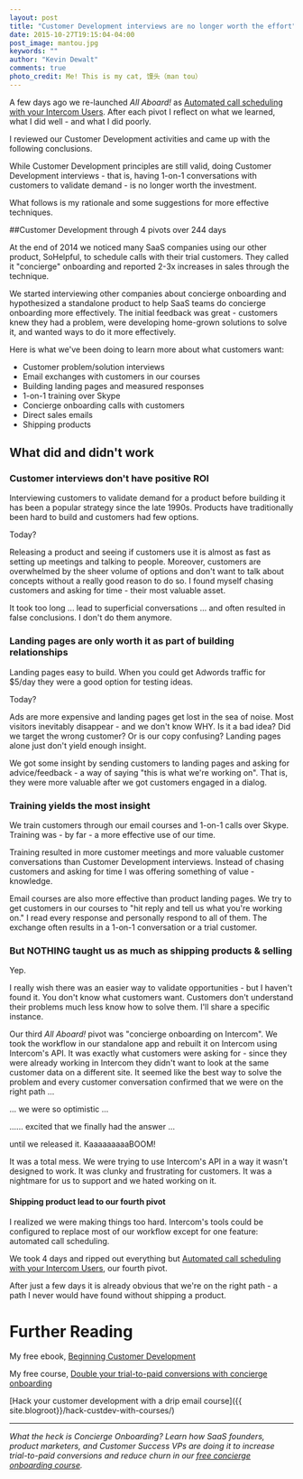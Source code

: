 ```yaml
---
layout: post
title: "Customer Development interviews are no longer worth the effort"
date: 2015-10-27T19:15:04-04:00
post_image: mantou.jpg
keywords: ""
author: "Kevin Dewalt"
comments: true
photo_credit: Me! This is my cat, 馒头（man tou）
---
```


A few days ago we re-launched <em>All Aboard!</em> as [Automated call scheduling with your Intercom Users](http://try.allaboard.io/). After each pivot I reflect on what we learned, what I did well - and what I did poorly.

I reviewed our Customer Development activities and came up with the following conclusions.

While Customer Development principles are still valid, doing Customer Development interviews - that is, having 1-on-1 conversations with customers to validate demand - is no longer worth the investment.

What follows is my rationale and some suggestions for more effective techniques.

##Customer Development through 4 pivots over 244 days

At the end of 2014 we noticed many SaaS companies using our other product, SoHelpful, to schedule calls with their trial customers. They called it "concierge" onboarding and reported 2-3x increases in sales through the technique.

We started interviewing other companies about concierge onboarding and hypothesized a standalone product to help SaaS teams do concierge onboarding more effectively. The initial feedback was great - customers knew they had a problem, were developing home-grown solutions to solve it, and wanted ways to do it more effectively.

Here is what we've been doing to learn more about what customers want:

+ Customer problem/solution interviews
+ Email exchanges with customers in our courses
+ Building landing pages and measured responses
+ 1-on-1 training over Skype
+ Concierge onboarding calls with customers
+ Direct sales emails
+ Shipping products

## What did and didn't work

### Customer interviews don't have positive ROI

Interviewing customers to validate demand for a product before building it has been a popular strategy since the late 1990s. Products have traditionally been hard to build and customers had few options.

Today?

Releasing a product and seeing if customers use it is almost as fast as setting up meetings and talking to people. Moreover, customers are overwhelmed by the sheer volume of options and don't want to talk about concepts without a really good reason to do so. I found myself chasing customers and asking for time - their most valuable asset.

It took too long ... lead to superficial conversations ... and often resulted in false conclusions. I don't do them anymore.

### Landing pages are only worth it as part of building relationships

Landing pages easy to build. When you could get Adwords traffic for $5/day they were a good option for testing ideas.

Today?

Ads are more expensive and landing pages get lost in the sea of noise. Most visitors inevitably disappear - and we don't know WHY. Is it a bad idea? Did we target the wrong customer? Or is our copy confusing? Landing pages alone just don't yield enough insight.

We got some insight by sending customers to landing pages and asking for advice/feedback - a way of saying "this is what we're working on". That is, they were more valuable after we got customers engaged in a dialog.

### Training yields the most insight

We train customers through our email courses and 1-on-1 calls over Skype. Training was - by far - a more effective use of our time.

Training resulted in more customer meetings and more valuable customer conversations than Customer Development interviews. Instead of chasing customers and asking for time I was offering something of value - knowledge.

Email courses are also more effective than product landing pages. We try to get customers in our courses to "hit reply and tell us what you're working on." I read every response and personally respond to all of them. The exchange often results in a 1-on-1 conversation or a trial customer.

### But NOTHING taught us as much as shipping products &amp; selling

Yep.

I really wish there was an easier way to validate opportunities - but I haven't found it. You don't know what customers want. Customers don't understand their problems much less know how to solve them. I'll share a specific instance.

Our third *All Aboard!* pivot was "concierge onboarding on Intercom". We took the workflow in our standalone app and rebuilt it on Intercom using Intercom's API. It was exactly what customers were asking for - since they were already working in Intercom they didn't want to look at the same customer data on a different site. It seemed like the best way to solve the problem and every customer conversation confirmed that we were on the right path ...

... we were so optimistic ...

...... excited that we finally had the answer ...

until we released it. KaaaaaaaaaBOOM!

It was a total mess. We were trying to use Intercom's API in a way it wasn't designed to work. It was clunky and frustrating for customers. It was a nightmare for us to support and we hated working on it.

#### Shipping product lead to our fourth pivot

I realized we were making things too hard. Intercom's tools could be configured to replace most of our workflow except for one feature: automated call scheduling.

We took 4 days and ripped out everything but [Automated call scheduling with your Intercom Users](http://try.allaboard.io/), our fourth pivot.

After just a few days it is already obvious that we're on the right path - a path I never would have found without shipping a product.

# Further Reading

My free ebook, [Beginning Customer Development](https://gumroad.com/l/GfkD)

My free course, [Double your trial-to-paid conversions with
concierge onboarding](http://try.allaboard.io/concierge.html)

[Hack your customer development with a drip email course]({{ site.blogroot}}/hack-custdev-with-courses/)

---

*What the heck is Concierge Onboarding? Learn how SaaS founders, product marketers, and Customer Success VPs are doing it to increase trial-to-paid conversions and reduce churn in our <a href="http://try.allaboard.io/concierge.html">free concierge onboarding course</a>.*
